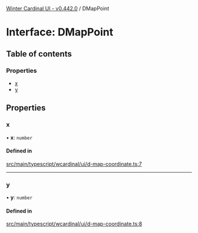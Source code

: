 [Winter Cardinal UI - v0.442.0](../index.md) / DMapPoint

# Interface: DMapPoint

## Table of contents

### Properties

- [x](DMapPoint.md#x)
- [y](DMapPoint.md#y)

## Properties

### x

• **x**: `number`

#### Defined in

[src/main/typescript/wcardinal/ui/d-map-coordinate.ts:7](https://github.com/winter-cardinal/winter-cardinal-ui/blob/v0.442.0/src/main/typescript/wcardinal/ui/d-map-coordinate.ts#L7)

___

### y

• **y**: `number`

#### Defined in

[src/main/typescript/wcardinal/ui/d-map-coordinate.ts:8](https://github.com/winter-cardinal/winter-cardinal-ui/blob/v0.442.0/src/main/typescript/wcardinal/ui/d-map-coordinate.ts#L8)
